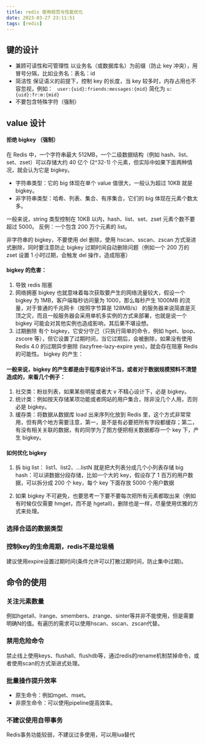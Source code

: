 ```yaml
---
title: redis 使用规范与性能优化
date: 2023-03-27 23:11:51
tags: [redis]
---
```


## 键的设计

- 兼顾可读性和可管理性
以业务名（或数据库名）为前缀（防止 key 冲突），用冒号分隔，比如业务名：表名：id
- 简洁性
保证语义的前提下，控制 key 的长度，当 key 较多时，内存占用也不容忽视，例如： ` user:{uid}:friends:messages:{mid}` 简化为 `u:{uid}:fr:m:{mid} `
- 不要包含特殊字符（强制）

## value 设计

####  拒绝 bigkey （强制）

在 Redis 中，一个字符串最大 512MB，一个二级数据结构（例如 hash、list、set、zset）可以存储大约 40 亿个 (2^32-1) 个元素，但实际中如果下面两种情况，就会认为它是 bigkey。

- 字符串类型：它的 big 体现在单个 value 值很大，一般认为超过 10KB 就是 bigkey。
- 非字符串类型：哈希、列表、集合、有序集合，它们的 big 体现在元素个数太多。

一般来说，string 类型控制在 10KB 以内，hash、list、set、zset 元素个数不要超过 5000。 反例：一个包含 200 万个元素的 list。

非字符串的 bigkey，不要使用 del 删除，使用 hscan、sscan、zscan 方式渐进式删除，同时要注意防止 bigkey 过期时间自动删除问题（例如一个 200 万的 zset 设置 1 小时过期，会触发 del 操作，造成阻塞）

#### bigkey 的危害：

1. 导致 redis 阻塞
2. 网络拥塞
  bigkey 也就意味着每次获取要产生的网络流量较大，假设一个 bigkey 为 1MB，客户端每秒访问量为 1000，那么每秒产生 1000MB 的流量，对于普通的千兆网卡（按照字节算是 128MB/s） 的服务器来说简直是灭顶之灾，而且一般服务器会采用单机多实例的方式来部署，也就是说一个 bigkey 可能会对其他实例也造成影响，其后果不堪设想。
3. 过期删除
  有个 bigkey，它安分守己（只执行简单的命令，例如 hget、lpop、zscore 等），但它设置了过期时间，当它过期后，会被删除，如果没有使用 Redis 4.0 的过期异步删除 (lazyfree-lazy-expire yes)，就会存在阻塞 Redis 的可能性。
bigkey 的产生：
#### 一般来说，bigkey 的产生都是由于程序设计不当，或者对于数据规模预料不清楚造成的，来看几个例子：
1. 社交类：粉丝列表，如果某些明星或者大 v 不精心设计下，必是 bigkey。
2. 统计类：例如按天存储某项功能或者网站的用户集合，除非没几个人用，否则必是 bigkey。
3. 缓存类：将数据从数据库 load 出来序列化放到 Redis 里，这个方式非常常用，但有两个地方需要注意，第一，是不是有必要把所有字段都缓存；第二，有没有相关关联的数据，有的同学为了图方便把相关数据都存一个 key 下，产生 bigkey。

#### 如何优化 bigkey
1. 拆
big list： list1、list2、...listN 就是把大列表分成几个小列表存储
big hash：可以讲数据分段存储，比如一个大的 key，假设存了 1 百万的用户数据，可以拆分成 200 个 key，每个 key 下面存放 5000 个用户数据

2. 如果 bigkey 不可避免，也要思考一下要不要每次把所有元素都取出来（例如有时候仅仅需要 hmget，而不是 hgetall)，删除也是一样，尽量使用优雅的方式来处理。

### 选择合适的数据类型

### 控制key的生命周期，redis不是垃圾桶
建议使用expire设置过期时间(条件允许可以打散过期时间，防止集中过期)。

## 命令的使用

### 关注元素数量
例如hgetall、lrange、smembers、zrange、sinter等并非不能使用，但是需要明确N的值。有遍历的需求可以使用hscan、sscan、zscan代替。

### 禁用危险命令
禁止线上使用keys、flushall、flushdb等，通过redis的rename机制禁掉命令，或者使用scan的方式渐进式处理。

### 批量操作提升效率

- 原生命令：例如mget、mset。
- 非原生命令：可以使用pipeline提高效率。

### 不建议使用自带事务
Redis事务功能较弱，不建议过多使用，可以用lua替代